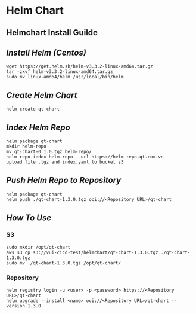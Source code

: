 # Helm Chart

## **Helmchart Install Guilde**

## *Install Helm (Centos)*
```
wget https://get.helm.sh/helm-v3.3.2-linux-amd64.tar.gz
tar -zxvf helm-v3.3.2-linux-amd64.tar.gz
sudo mv linux-amd64/helm /usr/local/bin/helm
```

## *Create Helm Chart*
```
helm create qt-chart
```

## *Index Helm Repo*
```
helm package qt-chart
mkdir helm-repo
mv qt-chart-0.1.0.tgz helm-repo/
helm repo index helm-repo --url https://helm-repo.qt.com.vn
upload file .tgz and index.yaml to bucket s3
```

## *Push Helm Repo to Repository*
```
helm package qt-chart
helm push ./qt-chart-1.3.0.tgz oci://<Repository URL>/qt-chart
```

## *How To Use*
### S3

```
sudo mkdir /opt/qt-chart
aws s3 cp s3://vui-cicd-test/helmchart/qt-chart-1.3.0.tgz ./qt-chart-1.3.0.tgz
sudo mv ./qt-chart-1.3.0.tgz /opt/qt-chart/
```

### Repository

```
helm registry login -u <user> -p <password> https://<Repository URL>/qt-chart
helm upgrade --install <name> oci://<Repository URL>/qt-chart --version 1.3.0
```




